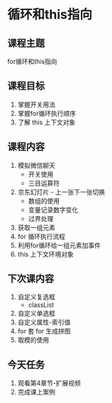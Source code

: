 # 循环和this指向
## 课程主题
for循环和this指向

## 课程目标
1. 掌握开关用法
2. 掌握for循环执行顺序
3. 了解 this 上下文对象

## 课程内容
1. 模拟微信聊天 
    - 开关使用
    - 三目运算符
2. 京东幻灯片 - 上一张下一张切换
    - 数组的使用
    - 变量记录数字变化
    - 过界处理
3. 获取一组元素
4. for 循环执行流程
5. 利用for循环给一组元素加事件
6. this 上下文环境对象

## 下次课内容
1. 自定义复选框
    - classList
2. 自定义单选框
3. 自定义属性-索引值
4. for 套 for 生成拼图
5. 取模的使用

## 今天任务
1. 观看第4章节-扩展视频
2. 完成课上案例